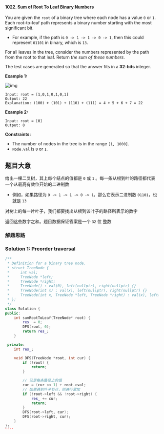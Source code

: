 #### [1022. Sum of Root To Leaf Binary Numbers](https://leetcode-cn.com/problems/sum-of-root-to-leaf-binary-numbers/)

You are given the `root` of a binary tree where each node has a value `0` or `1`. Each root-to-leaf path represents a binary number starting with the most significant bit.

- For example, if the path is `0 -> 1 -> 1 -> 0 -> 1`, then this could represent `01101` in binary, which is `13`.

For all leaves in the tree, consider the numbers represented by the path from the root to that leaf. Return *the sum of these numbers*.

The test cases are generated so that the answer fits in a **32-bits** integer.

 

**Example 1:**

![img](https://assets.leetcode.com/uploads/2019/04/04/sum-of-root-to-leaf-binary-numbers.png)

```
Input: root = [1,0,1,0,1,0,1]
Output: 22
Explanation: (100) + (101) + (110) + (111) = 4 + 5 + 6 + 7 = 22
```

**Example 2:**

```
Input: root = [0]
Output: 0
```

 

**Constraints:**

- The number of nodes in the tree is in the range `[1, 1000]`.
- `Node.val` is `0` or `1`.

## 题目大意

给出一棵二叉树，其上每个结点的值都是 `0` 或 `1` 。每一条从根到叶的路径都代表一个从最高有效位开始的二进制数

- 例如，如果路径为 `0 -> 1 -> 1 -> 0 -> 1`，那么它表示二进制数 `01101`，也就是 `13` 

对树上的每一片叶子，我们都要找出从根到该叶子的路径所表示的数字

返回这些数字之和。题目数据保证答案是一个 `32` 位 整数

### 解题思路


### Solution 1: Preorder traversal


`````c++
/**
 * Definition for a binary tree node.
 * struct TreeNode {
 *     int val;
 *     TreeNode *left;
 *     TreeNode *right;
 *     TreeNode() : val(0), left(nullptr), right(nullptr) {}
 *     TreeNode(int x) : val(x), left(nullptr), right(nullptr) {}
 *     TreeNode(int x, TreeNode *left, TreeNode *right) : val(x), left(left), right(right) {}
 * };
 */
class Solution {
public:
    int sumRootToLeaf(TreeNode* root) {
        res_ = 0;
        DFS(root, 0);
        return res_;
    }

 private:
    int res_;

    void DFS(TreeNode *root, int cur) {
        if (!root) {
            return;
        }

        // 记录每条路径上的值
        cur = (cur << 1) + root->val;
        // 如果遇到叶子节点，则进行累加
        if (!root->left && !root->right) {
            res_ += cur;
            return;
        }
        DFS(root->left, cur);
        DFS(root->right, cur);
    }
};
````
